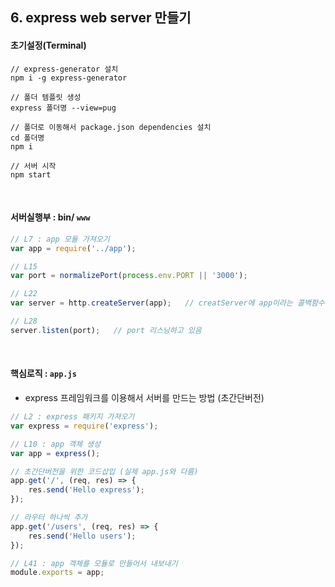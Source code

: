 ## **6. express web server 만들기**

#### **초기설정(Terminal)**
```
// express-generator 설치
npm i -g express-generator

// 폴더 템플릿 생성
express 폴더명 --view=pug

// 폴더로 이동해서 package.json dependencies 설치
cd 폴더명
npm i

// 서버 시작
npm start
```

<br>

#### **서버실행부** : bin/ `www`
```javascript
// L7 : app 모듈 가져오기
var app = require('../app');

// L15
var port = normalizePort(process.env.PORT || '3000');

// L22
var server = http.createServer(app);   // creatServer에 app이라는 콜백함수 넣음

// L28
server.listen(port);   // port 리스닝하고 있음
```

<br>

#### **핵심로직** : `app.js`
* express 프레임워크를 이용해서 서버를 만드는 방법 (초간단버전)
```javascript
// L2 : express 패키지 가져오기
var express = require('express');

// L10 : app 객체 생성
var app = express();

// 초간단버전을 위한 코드삽입 (실제 app.js와 다름)
app.get('/', (req, res) => {
	res.send('Hello express');
});

// 라우터 하나씩 추가
app.get('/users', (req, res) => {
	res.send('Hello users');
});

// L41 : app 객체를 모듈로 만들어서 내보내기
module.exports = app;
```